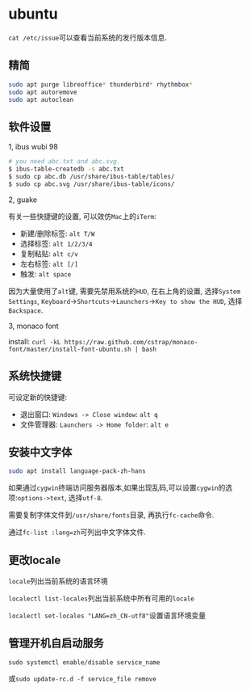 # ubuntu

`cat /etc/issue`可以查看当前系统的发行版本信息.

## 精简

```sh
sudo apt purge libreoffice* thunderbird* rhythmbox*
sudo apt autoremove
sudo apt autoclean
```

## 软件设置

1, ibus wubi 98

~~~ sh
# you need abc.txt and abc.svg.
$ ibus-table-createdb -s abc.txt
$ sudo cp abc.db /usr/share/ibus-table/tables/
$ sudo cp abc.svg /usr/share/ibus-table/icons/
~~~

2, guake

有关一些快捷键的设置, 可以效仿`Mac`上的`iTerm`:
* 新建/删除标签: `alt T/W`
* 选择标签: `alt 1/2/3/4`
* 复制粘贴: `alt c/v`
* 左右标签: `alt [/]`
* 触发: `alt space`

因为大量使用了`alt`键, 需要先禁用系统的`HUD`, 在右上角的设置, 选择`System Settings`,
`Keyboard`->`Shortcuts`->`Launchers`->`Key to show the HUD`, 选择`Backspace`.

3, monaco font

install: `curl -kL https://raw.github.com/cstrap/monaco-font/master/install-font-ubuntu.sh | bash`

## 系统快捷键

可设定新的快捷键:
* 退出窗口: `Windows -> Close window`: `alt q`
* 文件管理器: `Launchers -> Home folder`: `alt e`

## 安装中文字体

```sh
sudo apt install language-pack-zh-hans
```

如果通过`cygwin`终端访问服务器版本,如果出现乱码,可以设置`cygwin`的选项:`options->text`,
选择`utf-8`.

需要复制字体文件到`/usr/share/fonts`目录, 再执行`fc-cache`命令.

通过`fc-list :lang=zh`可列出中文字体文件.

## 更改locale

`locale`列出当前系统的语言环境

`localectl list-locales`列出当前系统中所有可用的`locale`

`localectl set-locales "LANG=zh_CN-utf8"`设置语言环境变量 

## 管理开机自启动服务

`sudo systemctl enable/disable service_name`

或`sudo update-rc.d -f service_file remove`